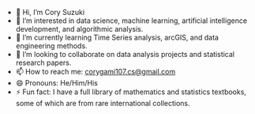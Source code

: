 - 👋 Hi, I’m Cory Suzuki
- 👀 I’m interested in data science, machine learning, artificial intelligence development, and algorithmic analysis.
- 🌱 I’m currently learning Time Series analysis, arcGIS, and data engineering methods.
- 💞️ I’m looking to collaborate on data analysis projects and statistical research papers.
- 📫 How to reach me: corygami107.cs@gmail.com
- 😄 Pronouns: He/Him/His
- ⚡ Fun fact: I have a full library of mathematics and statistics textbooks, some of which are from rare international collections.

<!---
CorySuzuki1729/CorySuzuki1729 is a ✨ special ✨ repository because its `README.md` (this file) appears on your GitHub profile.
You can click the Preview link to take a look at your changes.
--->
